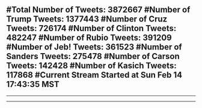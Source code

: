 #Total Number of Tweets: 3872667 
#Number of Trump Tweets: 1377443
#Number of Cruz Tweets: 726174
#Number of Clinton Tweets: 482247
#Number of Rubio Tweets: 391209
#Number of Jeb! Tweets: 361523
#Number of Sanders Tweets: 275478
#Number of Carson Tweets: 142428
#Number of Kasich Tweets: 117868
#Current Stream Started at Sun Feb 14 17:43:35 MST
---
---
---
